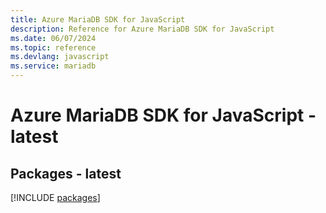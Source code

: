 ```yaml
---
title: Azure MariaDB SDK for JavaScript
description: Reference for Azure MariaDB SDK for JavaScript
ms.date: 06/07/2024
ms.topic: reference
ms.devlang: javascript
ms.service: mariadb
---
```

# Azure MariaDB SDK for JavaScript - latest
## Packages - latest
[!INCLUDE [packages](mariadb-index.md)]